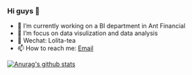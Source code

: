 ### Hi guys 👋

- 🔭 I’m currently working on a BI department in Ant Financial
- 🌱 I’m focus on data visulization and data analysis
- 💬 Wechat: Lolita-tea
- 📫 How to reach me: [Email](736929286@qq.com) 

[![Anurag's github stats](https://github-readme-stats.vercel.app/api?username=visiky&theme=dracula&hide=commits)](https://github.com/anuraghazra/github-readme-stats)
